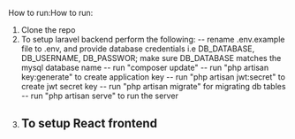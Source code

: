 How to run:How to run:
1. Clone the repo
2. To setup laravel backend perform the following:
    -- rename .env.example file to .env, and provide database credentials i.e DB_DATABASE, DB_USERNAME, DB_PASSWOR;
       make sure DB_DATABASE matches the mysql database name 
   -- run "composer update"
   -- run "php artisan key:generate" to create application key
   -- run "php artisan jwt:secret" to create jwt secret key
   -- run "php artisan migrate" for migrating db tables
   -- run "php artisan serve" to run the server
3. To setup React frontend
   -- 
